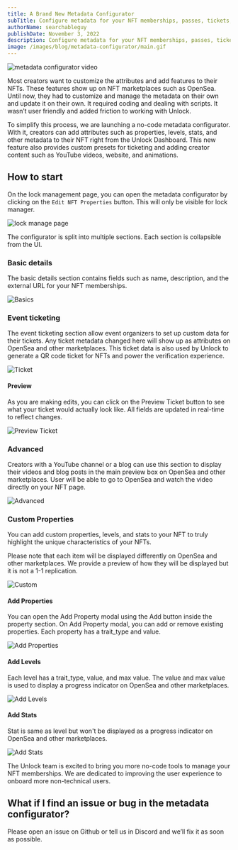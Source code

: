 ```yaml
---
title: A Brand New Metadata Configurator
subTitle: Configure metadata for your NFT memberships, passes, tickets, and more from the Unlock Dashboard without programming.
authorName: searchableguy
publishDate: November 3, 2022
description: Configure metadata for your NFT memberships, passes, tickets, and more from the Unlock Dashboard without programming.
image: /images/blog/metadata-configurator/main.gif
---
```


![metadata configurator video](/images/blog/metadata-configurator/main.gif)

Most creators want to customize the attributes and add features to their NFTs. These features show up on NFT marketplaces such as OpenSea. Until now, they had to customize and manage the metadata on their own and update it on their own. It required coding and dealing with scripts. It wasn’t user friendly and added friction to working with Unlock.

To simplify this process, we are launching a no-code metadata configurator. With it, creators can add attributes such as properties, levels, stats, and other metadata to their NFT right from the Unlock Dashboard. This new feature also provides custom presets for ticketing and adding creator content such as YouTube videos, website, and animations.

## How to start

On the lock management page, you can open the metadata configurator by clicking on the `Edit NFT Properties` button. This will only be visible for lock manager.

![lock manage page](/images/blog/metadata-configurator/lock-page.png)

The configurator is split into multiple sections. Each section is collapsible from the UI.

### Basic details

The basic details section contains fields such as name, description, and the external URL for your NFT memberships.

![Basics](/images/blog/metadata-configurator/basic.png)

### Event ticketing

The event ticketing section allow event organizers to set up custom data for their tickets. Any ticket metadata changed here will show up as attributes on OpenSea and other marketplaces. This ticket data is also used by Unlock to generate a QR code ticket for NFTs and power the verification experience.

![Ticket](/images/blog/metadata-configurator/ticket.png)

#### Preview

As you are making edits, you can click on the Preview Ticket button to see what your ticket would actually look like. All fields are updated in real-time to reflect changes.

![Preview Ticket](/images/blog/metadata-configurator/preview-ticket.png)

### Advanced

Creators with a YouTube channel or a blog can use this section to display their videos and blog posts in the main preview box on OpenSea and other marketplaces. User will be able to go to OpenSea and watch the video directly on your NFT page.

![Advanced](/images/blog/metadata-configurator/advanced.png)

### Custom Properties

You can add custom properties, levels, and stats to your NFT to truly highlight the unique characteristics of your NFTs.

Please note that each item will be displayed differently on OpenSea and other marketplaces. We provide a preview of how they will be displayed but it is not a 1-1 replication.

![Custom](/images/blog/metadata-configurator/custom.png)

#### Add Properties

You can open the Add Property modal using the Add button inside the property section. On Add Property modal, you can add or remove existing properties. Each property has a trait_type and value.

![Add Properties](/images/blog/metadata-configurator/add-stats.png)

#### Add Levels

Each level has a trait_type, value, and max value. The value and max value is used to display a progress indicator on OpenSea and other marketplaces.

![Add Levels](/images/blog/metadata-configurator/add-levels.png)

#### Add Stats

Stat is same as level but won't be displayed as a progress indicator on OpenSea and other marketplaces.

![Add Stats](/images/blog/metadata-configurator/add-stats.png)

The Unlock team is excited to bring you more no-code tools to manage your NFT memberships. We are dedicated to improving the user experience to onboard more non-technical users.

## What if I find an issue or bug in the metadata configurator?

Please open an issue on Github or tell us in Discord and we’ll fix it as soon as possible.
